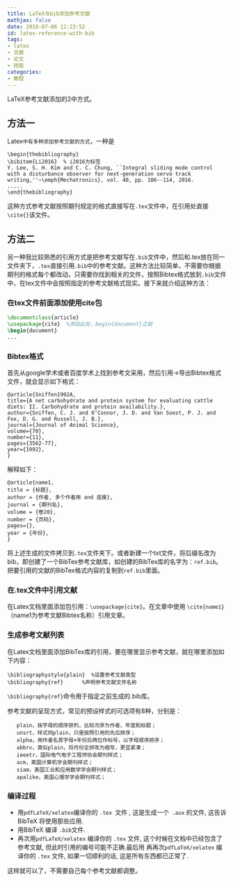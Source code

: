 ```yaml
---
title: LaTeX与bib添加参考文献
mathjax: false
date: 2018-07-06 12:23:52
id: latex-reference-with-bib
tags:
- latex
- 文献
- 论文
- 技能
categories:
- 教程
---
```


LaTeX参考文献添加的2中方式。

<!---more--->

## 方法一

Latex`中有多种添加参考文献的方式`，一种是

```
\begin{thebibliography}
\bibitem{Li2016}  % i2016为标签
Y. Lee, S. H. Kim and C. C. Chung, ``Integral sliding mode control with a disturbance observer for next-generation servo track writing,''~\emph{Mechatronics}, vol. 40, pp. 106--114, 2016.
.....
\end{thebibliography}
```

这种方式参考文献按照期刊规定的格式直接写在`.tex`文件中，在引用处直接`\cite{}`该文件。 

## 方法二

另一种我比较熟悉的引用方式是把参考文献写在`.bib`文件中，然后和.tex放在同一文件夹下，`.tex`直接引用`.bib`中的参考文献。这种方法比较简单，不需要你根据期刊的格式每个都改动，只需要你找到相关的文件，按照Bibtex格式放到`.bib`文件中，在tex文件中会按照指定的参考文献格式现实。接下来就介绍这种方法：

### 在tex文件前面添加使用cite包

```latex
\documentclass{article}
\usepackage{cite}  %添加此处，begin{document}之前
\begin{document}
...
```

### Bibtex格式

首先从google学术或者百度学术上找到参考文采用，然后引用->导出Bibtex格式文件，就会显示如下格式：

```
@article{Sniffen1992A, 
title={A net carbohydrate and protein system for evaluating cattle diets: II. Carbohydrate and protein availability.}, 
author={Sniffen, C. J. and O’Connor, J. D. and Van Soest, P. J. and Fox, D. G. and Russell, J. B.}, 
journal={Journal of Animal Science}, 
volume={70}, 
number={11}, 
pages={3562-77}, 
year={1992}, 
} 
```

解释如下： 

```
@article{name1, 
title = {标题}, 
author = {作者, 多个作者用 and 连接}, 
journal = {期刊名}, 
volume = {卷20}, 
number = {页码}, 
pages={}, 
year = {年份}, 
}
```

将上述生成的文件拷贝到`.tex`文件夹下。或者新建一个txt文件，将后缀名改为bib，即创建了一个BibTex参考文献库，如创建的BibTex库的名字为：`ref.bib`。把要引用的文献的BibTex格式内容的复制到`ref.bib`里面。

### 在.tex文件中引用文献

在Latex文档里面添加包引用：`\usepackage{cite}`。在文章中使用 `\cite{name1}`（name1为参考文献Bibtex名称）引用文章。

### 生成参考文献列表

在Latex文档里面添加BibTex库的引用，要在哪里显示参考文献，就在哪里添加如下内容：

```
\bibliographystyle{plain}  %设置参考文献类型
\bibliography{ref}      %声明参考文献文件名称
```

`\bibliography{ref}`命令用于指定之前生成的.bib库。

参考文献的呈现方式，常见的预设样式的可选项有8种，分别是：

```
   plain，按字母的顺序排列，比较次序为作者、年度和标题；
   unsrt，样式同plain，只是按照引用的先后排序；
   alpha，用作者名首字母+年份后两位作标号，以字母顺序排序；
   abbrv，类似plain，将月份全拼改为缩写，更显紧凑；
   ieeetr，国际电气电子工程师协会期刊样式；
   acm，美国计算机学会期刊样式；
   siam，美国工业和应用数学学会期刊样式；
   apalike，美国心理学学会期刊样式；
```

### 编译过程

- 用`pdfLaTeX/xelatex`编译你的 `.tex `文件 , 这是生成一个` .aux` 的文件, 这告诉 BibTeX 将使用那些应用.
- 用BibTeX 编译 `.bib`文件.
- 再次用`pdfLaTeX/xelatex` 编译你的 `.tex` 文件, 这个时候在文档中已经包含了参考文献, 但此时引用的编号可能不正确.最后用 再再次`pdfLaTeX/xelatex` 编译你的 `.tex` 文件, 如果一切顺利的话, 这是所有东西都已正常了.

这样就可以了，不需要自己每个参考文献都调整。